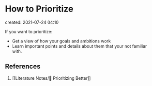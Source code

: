 # How to Prioritize
created: 2021-07-24 04:10

If you want to prioritize:
* Get a view of how your goals and ambitions work
* Learn important points and details about them that your not familiar with.

## References
1. [[Literature Notes/📔 Prioritizing Better]]